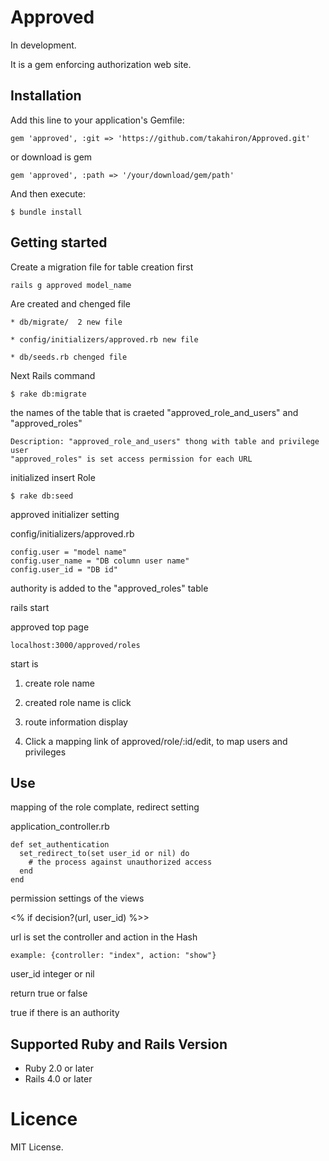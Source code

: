 # Approved
In development.

It is a gem enforcing authorization web site.


## Installation

Add this line to your application's Gemfile:

    gem 'approved', :git => 'https://github.com/takahiron/Approved.git'

or download is gem

    gem 'approved', :path => '/your/download/gem/path'


And then execute:

    $ bundle install



## Getting started

Create a migration file for table creation first

    rails g approved model_name

Are created and chenged file

    * db/migrate/  2 new file

    * config/initializers/approved.rb new file

    * db/seeds.rb chenged file

Next Rails command

    $ rake db:migrate

the names of the table that is craeted "approved\_role\_and\_users" and "approved\_roles"

    Description: "approved_role_and_users" thong with table and privilege user
    "approved_roles" is set access permission for each URL

initialized insert Role

    $ rake db:seed

approved initializer setting

config/initializers/approved.rb

    config.user = "model name"
    config.user_name = "DB column user name"
    config.user_id = "DB id"

authority is added to the "approved\_roles" table

rails start

approved top page

    localhost:3000/approved/roles

start is

1. create role name

2. created role name is click

3. route information display

4. Click a mapping link of approved/role/:id/edit, to map users and privileges

## Use

mapping of the role complate, redirect setting

application\_controller.rb

    def set_authentication
      set_redirect_to(set user_id or nil) do
        # the process against unauthorized access
      end
    end

permission settings of the views

  <% if  decision?(url, user_id) %>>

url is set the controller and action in the Hash

    example: {controller: "index", action: "show"}

user\_id integer or nil

return true or false

true if there is an authority


## Supported Ruby and Rails Version

* Ruby 2.0 or later
* Rails 4.0 or later

# Licence

MIT License.

